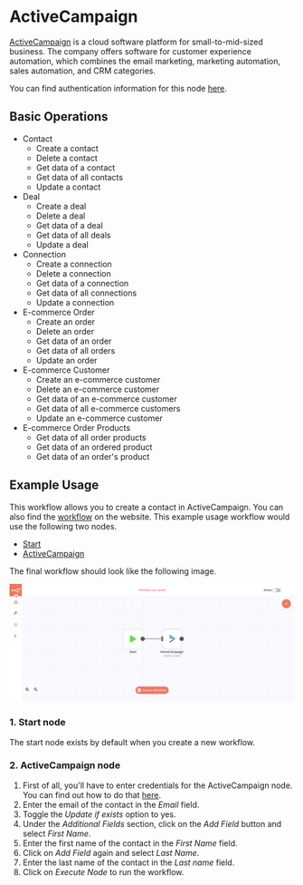 # ActiveCampaign

[ActiveCampaign](https://www.activecampaign.com/) is a cloud software platform for small-to-mid-sized business. The company offers software for customer experience automation, which combines the email marketing, marketing automation, sales automation, and CRM categories.

You can find authentication information for this node [here](../../../credentials/ActiveCampaign/README.md).

## Basic Operations

- Contact
    - Create a contact
    - Delete a contact
    - Get data of a contact
    - Get data of all contacts
    - Update a contact
- Deal
    - Create a deal
    - Delete a deal
    - Get data of a deal
    - Get data of all deals
    - Update a deal
- Connection
    - Create a connection
    - Delete a connection
    - Get data of a connection
    - Get data of all connections
    - Update a connection
- E-commerce Order
    - Create an order
    - Delete an order
    - Get data of an order
    - Get data of all orders
    - Update an order
- E-commerce Customer
    - Create an e-commerce customer
    - Delete an e-commerce customer
    - Get data of an e-commerce customer
    - Get data of all e-commerce customers
    - Update an e-commerce customer
- E-commerce Order Products
    - Get data of all order products
    - Get data of an ordered product
    - Get data of an order's product


## Example Usage

This workflow allows you to create a contact in ActiveCampaign. You can also find the [workflow](https://n8n.io/workflows/412) on the website. This example usage workflow would use the following two nodes.
- [Start](../../core-nodes/Start/README.md)
- [ActiveCampaign]()

The final workflow should look like the following image.

![A workflow with the ActiveCampaign node](./workflow.png)

### 1. Start node

The start node exists by default when you create a new workflow.

### 2. ActiveCampaign node

1. First of all, you'll have to enter credentials for the ActiveCampaign node. You can find out how to do that [here](../../../credentials/ActiveCampaign/README.md).
2. Enter the email of the contact in the *Email* field.
3. Toggle the *Update if exists* option to yes.
4. Under the *Additional Fields* section, click on the *Add Field* button and select *First Name*. 
5. Enter the first name of the contact in the *First Name* field.
6. Click on *Add Field* again and select *Last Name*.
7. Enter the last name of the contact in the *Last name* field.
8. Click on *Execute Node* to run the workflow.
